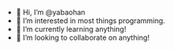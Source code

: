 - 👋 Hi, I’m @yabaohan
- 👀 I’m interested in most things programming.
- 🌱 I’m currently learning anything!
- 💞️ I’m looking to collaborate on anything!

<!---
yabaohan/yabaohan is a ✨ special ✨ repository because its `README.md` (this file) appears on your GitHub profile.
You can click the Preview link to take a look at your changes.
--->
